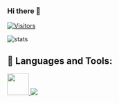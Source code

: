 ### Hi there 👋

<!--**Mayandev/Mayandev** is a ✨ _special_ ✨ repository because its `README.md` (this file) appears on your GitHub profile.

Here are some ideas to get you started:

- 🔭 I’m currently working on ...
- 🌱 I’m currently learning ...
- 👯 I’m looking to collaborate on ...
- 🤔 I’m looking for help with ...
- 💬 Ask me about ...
- 📫 How to reach me: ...
- 😄 Pronouns: ...
- ⚡ Fun fact: ...
-->
[![Visitors](https://api.visitorbadge.io/api/visitors?path=https%3A%2F%2Fgithub.com%2Flimitcool&labelColor=%23697689&countColor=%232ccce4)](https://visitorbadge.io/status?path=https%3A%2F%2Fgithub.com%2Flimitcool)

![stats](https://github-readme-stats.vercel.app/api?username=limitcool&theme=dark)
<!-- ![lang](https://github-readme-stats.vercel.app/api/top-langs/?username=limitcool&layout=compact&langs_count=6&hide=css,scss,html&theme=github_dark) -->

## 🚀 Languages and Tools:

<p align="left"> 
    <a href="https://www.rust-lang.org/" target="_blank"> <img src="https://www.rust-lang.org/static/images/rust-logo-blk.svg" height="50" width="50" /> </a>
    <!-- <a href="https://reactjs.org/" target="_blank"> <img src="https://images.sftcdn.net/images/t_app-logo-xl,f_auto/p/ef4acbd0-9ab2-4f0e-886c-9bddbc162dcc/2475860112/visual-studio-code-download%20(1).png" height="50" width="50" /> </a>
    <a href="https://developer.mozilla.org/en-US/docs/Web/JavaScript" target="_blank"> <img src="https://img.icons8.com/color/48/000000/javascript.png"/> </a> 
    <a href="https://www.w3.org/html/" target="_blank"> <img src="https://img.icons8.com/color/48/000000/html-5.png"/> </a> 
    <a href="https://www.w3.org/html/" target="_blank"> <img src="https://img.icons8.com/color/48/000000/css3.png"/> </a> -->
    <a href="https://www.python.org" target="_blank"> <img src="https://img.icons8.com/color/48/000000/python.png"/> </a> 
    <!-- <a style="padding-right:8px;" href="https://nodejs.org" target="_blank"> <img src="https://img.icons8.com/color/48/000000/nodejs.png"/> </a>  -->
    <!-- <a href="https://firebase.google.com/" target="_blank"> <img src="https://img.icons8.com/color/48/000000/firebase.png"/> </a>  -->
</p>
